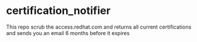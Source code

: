 # certification_notifier
This repo scrub the access.redhat.com and returns all current certifications and sends you an email 6 months before it expires
